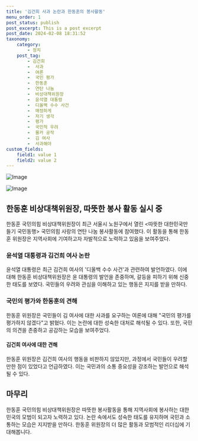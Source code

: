```yaml
---
title: '김건희 사과 논란과 한동훈의 봉사활동'
menu_order: 1
post_status: publish
post_excerpt: This is a post excerpt
post_date: 2024-02-08 18:31:52
taxonomy:
    category:
        - 정치
    post_tag:
        - 김건희
        -  사과
        -  여론
        -  국민 평가
        -  한동훈
        -  연탄 나눔
        -  비상대책위원장
        -  윤석열 대통령
        -  디올백 수수 사건
        -  매정하게
        -  자기 생각
        -  평가
        -  국민적 우려
        -  몰카 공작
        -  김 여사
        -  사과해야
custom_fields:
    field1: value 1
    field2: value 2
---
```


![Image](https://imgnews.pstatic.net/image/047/2024/02/08/0002421766_001_20240208152401123.jpg?type=w647)

![Image](https://imgnews.pstatic.net/image/047/2024/02/08/0002421766_002_20240208152401162.jpg?type=w647)

## 한동훈 비상대책위원장, 따뜻한 봉사 활동 실시 중
한동훈 국민의힘 비상대책위원장이 최근 서울시 노원구에서 열린 <따뜻한 대한민국만들기 국민동행> 국민의힘 사랑의 연탄 나눔 봉사활동에 참여했다. 이 활동을 통해 한동훈 위원장은 지역사회에 기여하고자 자발적으로 노력하고 있음을 보여주었다.
### 윤석열 대통령과 김건희 여사 논란
윤석열 대통령은 최근 김건희 여사의 '디올백 수수 사건'과 관련하여 발언하였다. 이에 대해 한동훈 비상대책위원장은 윤 대통령의 발언을 존중하며, 갈등을 피하기 위해 신중한 태도를 보였다. 국민들의 우려와 관심을 이해하고 있는 행동은 지지를 받을 만하다.
### 국민의 평가와 한동훈의 견해
한동훈 위원장은 국민들이 김 여사에 대한 사과를 요구하는 여론에 대해 "국민의 평가를 평가하지 않겠다"고 밝혔다. 이는 논란에 대한 성숙한 대처로 해석될 수 있다. 또한, 국민의 의견을 존중하고 공감하는 모습을 보여주었다.
#### 김건희 여사에 대한 견해
한동훈 위원장은 김건희 여사의 행동을 비판하지 않았지만, 과정에서 국민들이 우려할 만한 점이 있었다고 언급하였다. 이는 국민과의 소통 중요성을 강조하는 발언으로 해석될 수 있다.
## 마무리
한동훈 국민의힘 비상대책위원장은 따뜻한 봉사활동을 통해 지역사회에 봉사하는 대한민국의 모범이 되고자 노력하고 있다. 논란 속에서도 성숙한 태도를 유지하며 국민과 소통하는 모습은 지지받을 만하다. 한동훈 위원장의 더 많은 활동과 모범적인 리더십에 기대해봅니다.
